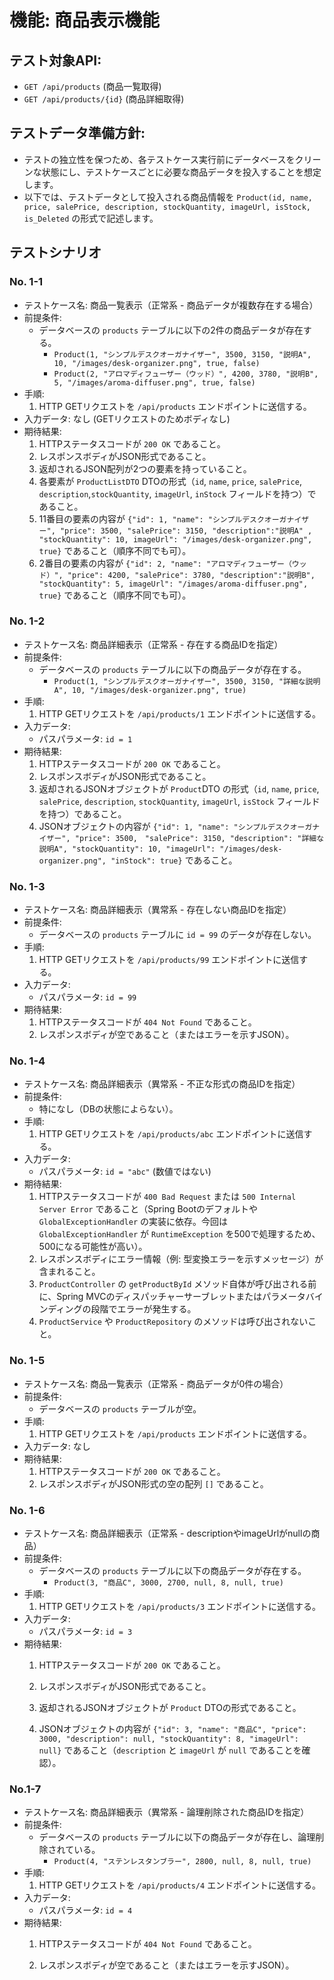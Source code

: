 # 機能: 商品表示機能

## テスト対象API:

- `GET /api/products` (商品一覧取得)
- `GET /api/products/{id}` (商品詳細取得)

## テストデータ準備方針:

- テストの独立性を保つため、各テストケース実行前にデータベースをクリーンな状態にし、テストケースごとに必要な商品データを投入することを想定します。
- 以下では、テストデータとして投入される商品情報を `Product(id, name, price, salePrice, description, stockQuantity, imageUrl, isStock, is_Deleted` の形式で記述します。

## テストシナリオ

### No. 1-1

- テストケース名: 商品一覧表示（正常系 - 商品データが複数存在する場合）
- 前提条件:
  - データベースの `products` テーブルに以下の2件の商品データが存在する。
    - `Product(1, "シンプルデスクオーガナイザー", 3500, 3150, "説明A", 10, "/images/desk-organizer.png", true, false)`
    - `Product(2, "アロマディフューザー（ウッド）", 4200, 3780, "説明B", 5, "/images/aroma-diffuser.png", true, false)`
- 手順:
  1. HTTP GETリクエストを `/api/products` エンドポイントに送信する。
- 入力データ: なし (GETリクエストのためボディなし)
- 期待結果:
  1. HTTPステータスコードが `200 OK` であること。
  2. レスポンスボディがJSON形式であること。
  3. 返却されるJSON配列が2つの要素を持っていること。
  4. 各要素が `ProductListDTO` DTOの形式（`id`, `name`, `price`, `salePrice`, `description`,`stockQuantity`, `imageUrl`, `inStock` フィールドを持つ）であること。
  5. 11番目の要素の内容が `{"id": 1, "name": "シンプルデスクオーガナイザー", "price": 3500, "salePrice": 3150, "description":"説明A" , "stockQuantity": 10, imageUrl": "/images/desk-organizer.png", true}` であること（順序不同でも可）。
  6. 2番目の要素の内容が `{"id": 2, "name": "アロマディフューザー（ウッド）", "price": 4200, "salePrice": 3780, "description":"説明B", "stockQuantity": 5, imageUrl": "/images/aroma-diffuser.png", true}` であること（順序不同でも可）。

### No. 1-2

- テストケース名: 商品詳細表示（正常系 - 存在する商品IDを指定）
- 前提条件:
  - データベースの `products` テーブルに以下の商品データが存在する。
    - `Product(1, "シンプルデスクオーガナイザー", 3500, 3150, "詳細な説明A", 10, "/images/desk-organizer.png", true)`
- 手順:
  1. HTTP GETリクエストを `/api/products/1` エンドポイントに送信する。
- 入力データ:
  - パスパラメータ: `id = 1`
- 期待結果:
  1. HTTPステータスコードが `200 OK` であること。
  2. レスポンスボディがJSON形式であること。
  3. 返却されるJSONオブジェクトが `Product`DTO の形式（`id`, `name`, `price`, `salePrice`, `description`, `stockQuantity`, `imageUrl`, `isStock` フィールドを持つ）であること。
  4. JSONオブジェクトの内容が `{"id": 1, "name": "シンプルデスクオーガナイザー", "price": 3500,　"salePrice": 3150, "description": "詳細な説明A", "stockQuantity": 10, "imageUrl": "/images/desk-organizer.png", "inStock": true}` であること。

### No. 1-3

- テストケース名: 商品詳細表示（異常系 - 存在しない商品IDを指定）
- 前提条件:
  - データベースの `products` テーブルに `id = 99` のデータが存在しない。
- 手順:
  1. HTTP GETリクエストを `/api/products/99` エンドポイントに送信する。
- 入力データ:
  - パスパラメータ: `id = 99`
- 期待結果:
  1. HTTPステータスコードが `404 Not Found` であること。
  2. レスポンスボディが空であること（またはエラーを示すJSON）。

### No. 1-4

- テストケース名: 商品詳細表示（異常系 - 不正な形式の商品IDを指定）
- 前提条件:
  - 特になし（DBの状態によらない）。
- 手順:
  1. HTTP GETリクエストを `/api/products/abc` エンドポイントに送信する。
- 入力データ:
  - パスパラメータ: `id = "abc"` (数値ではない)
- 期待結果:
  1. HTTPステータスコードが `400 Bad Request` または `500 Internal Server Error` であること（Spring Bootのデフォルトや `GlobalExceptionHandler` の実装に依存。今回は `GlobalExceptionHandler` が `RuntimeException` を500で処理するため、500になる可能性が高い）。
  2. レスポンスボディにエラー情報（例: 型変換エラーを示すメッセージ）が含まれること。
  3. `ProductController` の `getProductById` メソッド自体が呼び出される前に、Spring MVCのディスパッチャーサーブレットまたはパラメータバインディングの段階でエラーが発生する。
  4. `ProductService` や `ProductRepository` のメソッドは呼び出されないこと。

### No. 1-5

- テストケース名: 商品一覧表示（正常系 - 商品データが0件の場合）
- 前提条件:
  - データベースの `products` テーブルが空。
- 手順:
  1. HTTP GETリクエストを `/api/products` エンドポイントに送信する。
- 入力データ: なし
- 期待結果:
  1. HTTPステータスコードが `200 OK` であること。
  2. レスポンスボディがJSON形式の空の配列 `[]` であること。

### No. 1-6

- テストケース名: 商品詳細表示（正常系 - descriptionやimageUrlがnullの商品）
- 前提条件:
  - データベースの `products` テーブルに以下の商品データが存在する。
    - `Product(3, "商品C", 3000, 2700, null, 8, null, true)`
- 手順:
  1. HTTP GETリクエストを `/api/products/3` エンドポイントに送信する。
- 入力データ:
  - パスパラメータ: `id = 3`
- 期待結果:
  1. HTTPステータスコードが `200 OK` であること。
  2. レスポンスボディがJSON形式であること。
  3. 返却されるJSONオブジェクトが `Product` DTOの形式であること。

  4. JSONオブジェクトの内容が `{"id": 3, "name": "商品C", "price": 3000, "description": null, "stockQuantity": 8, "imageUrl": null}` であること（`description` と `imageUrl` が `null` であることを確認）。

### No.1-7
- テストケース名: 商品詳細表示（異常系 - 論理削除された商品IDを指定）
- 前提条件:
  - データベースの `products` テーブルに以下の商品データが存在し、論理削除されている。
    - `Product(4, "ステンレスタンブラー", 2800, null, 8, null, true)`
- 手順:
  1. HTTP GETリクエストを `/api/products/4` エンドポイントに送信する。
- 入力データ:
  - パスパラメータ: `id = 4`
- 期待結果:
  1. HTTPステータスコードが `404 Not Found` であること。

  2. レスポンスボディが空であること（またはエラーを示すJSON）。